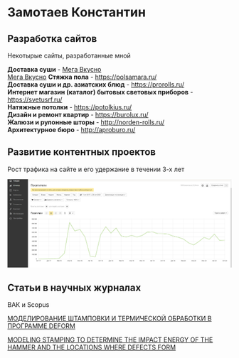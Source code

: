 # Замотаев Константин

## Разработка сайтов
Некотырые сайты, разработанные мной 

**Доставка суши** - <a href="https://mega-vkusno.ru/" target="_blank">Мега Вкусно</a><br>
[Мега Вкусно](https://mega-vkusno.ru/)
**Стяжка пола** - https://polsamara.ru/ <br>
**Доставка суши и др. азиатских блюд** - https://prorolls.ru/ <br>
**Интернет магазин (каталог) бытовых световых приборов** - https://svetusrf.ru/ <br>
**Натяжные потолки** - https://potolkius.ru/ <br>
**Дизайн и ремонт квартир** - https://burolux.ru/ <br>
**Жалюзи и рулонные шторы** - http://norden-rolls.ru/ <br>
**Архитектурное бюро** - http://aproburo.ru/<br>

## Развитие контентных проектов

Рост трафика на сайте и его удержание в течении 3-х лет

![статистика](https://github.com/CossX/myfiles/blob/main/2020-10-28_003725.jpg)

## Статьи в научных журналах

ВАК и Scopus

<a href="https://github.com/CossX/myfiles/blob/main/modelirovanie-shtampovki-i-termicheskoy-obrabotki-v-programme-deform.pdf">МОДЕЛИРОВАНИЕ ШТАМПОВКИ И ТЕРМИЧЕСКОЙ ОБРАБОТКИ В ПРОГРАММЕ DEFORM </a>

<a href="https://github.com/CossX/myfiles/blob/main/zamotaev2016.pdf">MODELING STAMPING TO DETERMINE THE IMPACT ENERGY OF THE HAMMER AND THE LOCATIONS WHERE DEFECTS FORM</a>


